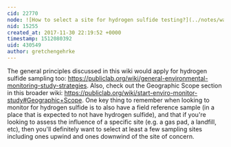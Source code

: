 ```yaml
---
cid: 22770
node: ![How to select a site for hydrogen sulfide testing?](../notes/warren/11-28-2017/how-to-select-a-site-for-hydrogen-sulfide-testing)
nid: 15255
created_at: 2017-11-30 22:19:52 +0000
timestamp: 1512080392
uid: 430549
author: gretchengehrke
---
```


The general principles discussed in this wiki would apply for hydrogen sulfide sampling too: https://publiclab.org/wiki/general-environmental-monitoring-study-strategies. Also, check out the Geographic Scope section in this broader wiki: 
https://publiclab.org/wiki/start-enviro-monitor-study#Geographic+Scope.  One key thing to remember when looking to monitor for hydrogen sulfide is to also have a field reference sample (in a place that is expected to not have hydrogen sulfide), and that if you're looking to assess the influence of a specific site (e.g. a gas pad, a landfill, etc), then you'll definitely want to select at least a few sampling sites including ones upwind and ones downwind of the site of concern. 